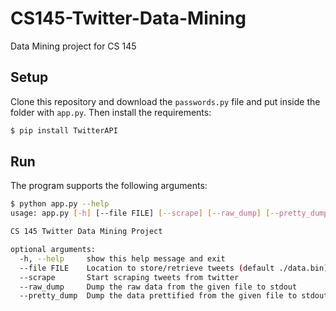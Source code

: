 # CS145-Twitter-Data-Mining
Data Mining project for CS 145

## Setup

Clone this repository and download the `passwords.py` file and put inside the folder with `app.py`. Then install the requirements:

```bash
$ pip install TwitterAPI
```

## Run

The program supports the following arguments:

```bash
$ python app.py --help
usage: app.py [-h] [--file FILE] [--scrape] [--raw_dump] [--pretty_dump]

CS 145 Twitter Data Mining Project

optional arguments:
  -h, --help     show this help message and exit
  --file FILE    Location to store/retrieve tweets (default ./data.bin)
  --scrape       Start scraping tweets from twitter
  --raw_dump     Dump the raw data from the given file to stdout
  --pretty_dump  Dump the data prettified from the given file to stdout
```
